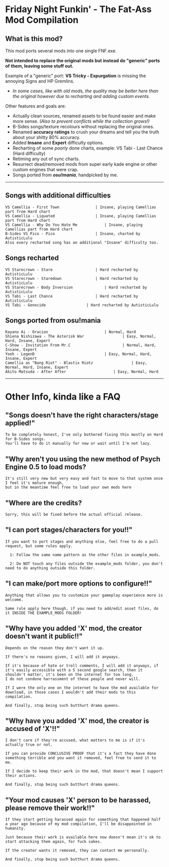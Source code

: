 # Friday Night Funkin' - The Fat-Ass Mod Compilation

## What is this mod?
This mod ports several mods into one single FNF.exe.

****Not intended to replace the original mods but instead do "generic" ports of them, leaving some stuff out.****

Example of a "generic" port: **VS Tricky - Expurgation** is missing the annoying Signs and HP Gremlins.

* _In some cases, like with old mods, the quality may be better here than the original however due to recharting and adding custom events._

Other features and goals are:
 * Actually clean sources, renamed assets to be found easier and make more sense. _(Also to prevent conflicts while the collection grows!)_
 * B-Sides songs/texture recolours without replacing the original ones.
 * Renamed **accuracy ratings** to crush your dreams and tell you the truth about your shitty 80% accuracy.
 * Added **Insane** and **Expert** difficulty options. 
 * Recharting of some _poorly_ done charts, example: VS Tabi - Last Chance (Hard difficulty)
 * Retiming any out of sync charts.
 * Resurrect dead/removed mods from super early kade engine or other custom engines that were crap.
 * Songs ported from **_osu!mania_**, handpicked by me.

---
## Songs with additional difficulties
    VS Camellia - First Town 				| Insane, playing Camellias part from Hard chart
    VS Camellia - Liquated 					| Insane, playing Camellias part from Hard chart
	VS Camellia - Why Do You Hate Me 			| Insane, playing Camellias part from Hard chart
	B-Sides VS Pico - Pico					| Insane, charted by AutisticLulu
    Also every recharted song has an additional "Insane" difficulty too.
	
## Songs recharted
	VS Starecrown - Stare					| Hard recharted by AutisticLulu
	VS Starecrown - Staredown				| Hard recharted by AutisticLulu
	VS Starecrown - Body Inversion				| Hard recharted by AutisticLulu
	VS Tabi - Last Chance 					| Hard recharted by AutisticLulu
	VS Tabi - Genocide					| Hard recharted by AutisticLulu
	
## Songs ported from osu!mania
	Kayano Ai - Oracion							| Normal, Hard
	Shiena Nishizawa - The Asterisk War					| Easy, Normal, Hard, Insane, Expert
	C-Show - Invitation From Mr.C						| Normal, Hard, Insane, Expert
	Yooh - LegenD								| Easy, Normal, Hard, Insane, Expert
	Camellia as "Bang Riot" - Blastix Riotz					| Easy, Normal, Hard, Insane, Expert
	Akito Matsuda - After After						| Easy, Normal, Hard
	

---
	
	
# Other Info, kinda like a FAQ
## "Songs doesn't have the right characters/stage applied!"
    To be completely honest, I've only bothered fixing this mostly on Hard for B-Sides songs.
    You'll have to do it manually for now or wait until I'm not lazy.
    
## "Why aren't you using the new method of Psych Engine 0.5 to load mods?
    It's still very new but very easy and fast to move to that system once I feel it's mature enough,
    but in the meantime feel free to load your own mods here
    
## "Where are the credits?
    Sorry, this will be fixed before the actual official release.

## "I can port stages/characters for you!!"

    If you want to port stages and anything else, feel free to do a pull request, but some rules apply.

      1: Follow the same name pattern as the other files in example_mods.

      2: Do NOT touch any files outside the example_mods folder, you don't need to do anything outside this folder.

## "I can make/port more options to configure!!"

    Anything that allows you to customize your gameplay experience more is welcome. 

    Same rule apply here though, if you need to add/edit asset files, do it INSIDE THE EXAMPLE_MODS FOLDER!
    
## "Why have you added 'X' mod, the creator doesn't want it public!!"

    Depends on the reason they don't want it up. 

    If there's no reasons given, I will add it anyways.
    
    If it's because of hate or troll comments, I will add it anyways, if it's easily accessible with a 5 second google search, then it shouldn't matter, it's been on the internet for too long. 
    I do not condone harrassment of these people and never will.
    
    If I were the only one on the internet to have the mod available for download, in those cases I wouldn't add their mods to this compilation.
    
    And finally, stop being such butthurt drama queens.

## "Why have you added 'X' mod, the creator is accused of 'X'!!"
    
    I don't care if they're accused, what matters to me is if it's actually true or not.
    
    If you can provide CONCLUSIVE PROOF that it's a fact they have done something terrible and you want it removed, feel free to send it to me.
    
    If I decide to keep their work in the mod, that doesn't mean I support their actions. 
    
    And finally, stop being such butthurt drama queens.
    
## "Your mod causes 'X' person to be harassed, please remove their work!!"
    
    If they start getting harassed again for something that happened half a year ago because of my mod compilation, I'll be disappointed in humanity.

    Just because their work is available here now doesn't mean it's ok to start attacking them again, for fuck sakes.

    If the creator wants it removed, they can contact me personally.
    
    And finally, stop being such butthurt drama queens.
    
    

